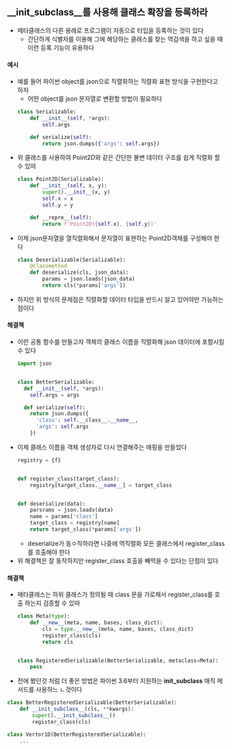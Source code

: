 ## __init_subclass__를 사용해 클래스 확장을 등록하라

- 메타클래스의 다른 용례로 프로그램이 자동으로 타입을 등록하는 것이 있다
    - 간단하게 식별자를 이용해 그에 해당하는 클래스를 찾는 역검색을 하고 싶을 때 이런 등록 기능이 유용하다

#### 예시

- 예를 들어 파이썬 object를 json으로 직렬화하는 직렬화 표현 방식을 구현한다고 하자
    - 어떤 object를 json 문자열로 변환할 방법이 필요하다
  ```python
  class Serializable:
      def __init__(self, *args):
          self.args
  
      def serialize(self):
          return json.dumps({'args': self.args})
  ```
- 위 클래스를 사용하여 Point2D와 같은 간단한 불변 데이터 구조를 쉽게 직렬화 할수 있따
  ```python
  class Point2D(Serializable):
      def __init__(self, x, y):
          super().__init__(x, y)
          self.x = x
          self.y = y
  
      def __repre__(self):
          return f'Point2D({self.x}, {self.y})'
  ```
- 이제 json문자열을 열직렬화해서 문자열이 표현하는 Point2D객체를 구성해야 한다
  ```python
  class Deserializable(Serializable):
      @classmethod
      def deserialize(cls, json_data):
          params = json.loads(json_data)
          return cls(*params['args'])
  ```
- 하지만 위 방식의 문제점은 직렬화할 데이터 타입을 반드시 알고 있어야만 가능하는 점이다

#### 해결책

- 이런 공통 함수를 만들고자 객체의 클래스 이름을 직렬화해 json 데이터에 포함시킬수 있다
  ```python
  import json
  
  
  class BetterSerializable:
    def __init__(self, *args):
      self.args = args
  
    def serialize(self):
      return json.dumps({
        'class': self.__class__.__name__,
        'args': self.args
      })
  ```
- 이제 클래스 이름을 객체 생성자로 다시 연결해주는 매핑을 만들었다
  ```python
  registry = {f}
  
  
  def register_class(target_class):
      registry[target_class.__name__] = target_class
  
  
  def deserialize(data):
      parsrams = json.loads(data)
      name = params['class']
      target_class = registry[name]
      return target_class(*params['args'])
  ```
    - deserialize가 동ㅇ작하라면 나중에 역직렬화 모든 클래스에서 register_class를 호출해야 한다
- 위 해결책은 잘 동작하지만 register_class 호출을 빼먹을 수 있다는 단점이 있다

#### 해결책

- 매타클래스는 하위 클래스가 정의될 때 class 문을 가로채서 register_class를 호출 하는지 검증할 수 있따

  ```python
  class Meta(type):
      def __new__(meta, name, bases, class_dict):
          cls = type.__new__(meta, name, bases, class_dict)
          register_class(cls)
          return cls
  
  
  class RegisteredSerializable(BetterSerializable, metaclass=Meta):
      pass
  ```
- 전에 봤던것 처럼 더 좋은 방법은 파이썬 3.6부터 지원하는 __init_subclass__ 매직 메서드를 사용하느 ㄴ것이다

```python
class BetterRegisteredSerializable(BetterSerializable):
    def __init_subclass__(cls, **kwargs):
        super().__init_subclass__()
        register_class(cls)

class Vertor1D(BetterRegisteredSerializable):
    ...
```